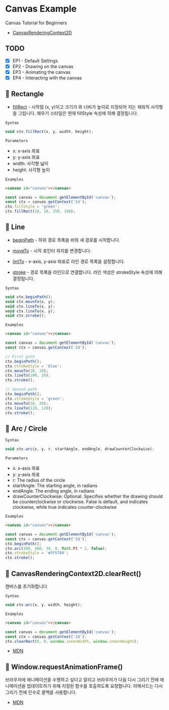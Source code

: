 # Canvas Example

Canvas Tutorial for Beginners

- [CanvasRenderingContext2D](https://developer.mozilla.org/en-US/docs/Web/API/CanvasRenderingContext2D)

## TODO

- [x] EP1 - Default Settings
- [x] EP2 - Drawing on the canvas
- [x] EP3 - Animating the canvas
- [x] EP4 - Interacting with the canvas

## 📔 Rectangle

- [fillRect](https://developer.mozilla.org/en-US/docs/Web/API/CanvasRenderingContext2D/fillRect) -
  시작점 (x, y)이고 크기가 와 너비가 높이로 지정되어 지는 채워직 사각형을 그립니다. 채우기 스타일은 현재 fillStyle 속성에 의해 결정됩니다.

`Syntax`

```js
void ctx.fillRect(x, y, width, height);
```

`Parameters`

- x: x-axis 좌표
- y: y-axis 좌표
- width: 사각형 넓이
- height: 사각형 높이

`Examples`

```html
<canvas id="canvas"></canvas>
```

```js
const canvas = document.getElementById('canvas');
const ctx = canvas.getContext('2d');
ctx.fillStyle = 'green';
ctx.fillRect(20, 10, 150, 100);
```

## 📔 Line

- [beginPath](https://developer.mozilla.org/en-US/docs/Web/API/CanvasRenderingContext2D/beginPath) - 하위 경로 목록을 비워 새 경로를 시작합니다.

- [moveTo](https://developer.mozilla.org/en-US/docs/Web/API/CanvasRenderingContext2D/moveTo) - 시작 포인터 위치를 변경합니다.

- [lintTo](https://developer.mozilla.org/en-US/docs/Web/API/CanvasRenderingContext2D/lineTo) - x-axis, y-axis 좌표로 라인 경로 목록을 설정합니다.

- [stroke](https://developer.mozilla.org/en-US/docs/Web/API/CanvasRenderingContext2D/lineTo) - 경로 목록을 라인으로 연결합니다. 라인 색상은 strokeStyle 속성에 의해 결정됩니다.

`Syntax`

```js
void ctx.beginPath();
void ctx.moveTo(x, y);
void ctx.lineTo(x, y);
void ctx.lineTo(x, y);
void ctx.stroke();
```

`Examples`

```html
<canvas id="canvas"></canvas>
```

```js
const canvas = document.getElementById('canvas');
const ctx = canvas.getContext('2d');

// First path
ctx.beginPath();
ctx.strokeStyle = 'blue';
ctx.moveTo(20, 20);
ctx.lineTo(200, 20);
ctx.stroke();

// Second path
ctx.beginPath();
ctx.strokeStyle = 'green';
ctx.moveTo(20, 20);
ctx.lineTo(120, 120);
ctx.stroke();
```

## 📔 Arc / Circle

`Syntax`

```js
void ctx.arc(x, y, r, startAngle, endAngle, drawCounterClockwise);
```

`Parameters`

- x: x-axis 좌표
- y: y-axis 좌표
- r: The radius of the circle
- startAngle: The starting angle, in radians
- endAngle: The ending angle, in radians
- drawCounterClockwise: Optional. Specifies whether the drawing should be counterclockwise or clockwise. False is default, and indicates clockwise, while true indicates counter-clockwise

`Examples`

```html
<canvas id="canvas"></canvas>
```

```js
const canvas = document.getElementById('canvas');
const ctx = canvas.getContext('2d');
ctx.beginPath();
ctx.arc(300, 400, 30, 0, Math.PI * 2, false);
ctx.strokeStyle = '#3f5789';
ctx.stroke();
```

## 📔 CanvasRenderingContext2D.clearRect()

캔버스를 초기화합니다

`Syntax`

```js
void ctx.arc(x, y, width, height);
```

`Examples`

```html
<canvas id="canvas"></canvas>
```

```js
const canvas = document.getElementById('canvas');
const ctx = canvas.getContext('2d');
ctx.clearRect(0, 0, window.innerWidth, window.innerHeight);
```

- [MDN](https://developer.mozilla.org/en-US/docs/Web/API/CanvasRenderingContext2D/clearRect)

## 📔 Window.requestAnimationFrame()

브라우저에 애니메이션을 수행하고 싶다고 알리고 브라우저가 다음 다시 그리기 전에 애니메이션을 업데이트하기 위해 지정된 함수를 호출하도록 요청합니다. 이메서드는 다시 그리기 전에 인수로 콜백을 사용합니다.

- [MDN](https://developer.mozilla.org/en-US/docs/Web/API/window/requestAnimationFrame)
